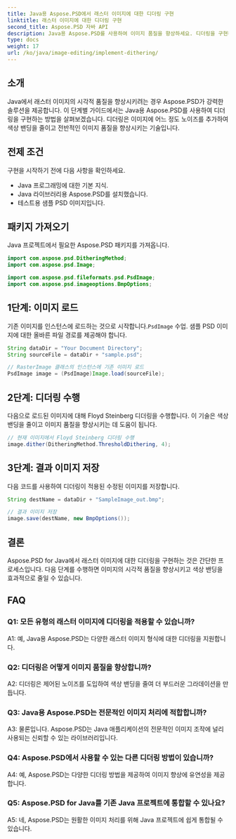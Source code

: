 ```yaml
---
title: Java용 Aspose.PSD에서 래스터 이미지에 대한 디더링 구현
linktitle: 래스터 이미지에 대한 디더링 구현
second_title: Aspose.PSD 자바 API
description: Java용 Aspose.PSD를 사용하여 이미지 품질을 향상하세요. 디더링을 구현하고 컬러 밴딩을 제거하려면 단계별 가이드를 따르세요.
type: docs
weight: 17
url: /ko/java/image-editing/implement-dithering/
---
```

## 소개

Java에서 래스터 이미지의 시각적 품질을 향상시키려는 경우 Aspose.PSD가 강력한 솔루션을 제공합니다. 이 단계별 가이드에서는 Java용 Aspose.PSD를 사용하여 디더링을 구현하는 방법을 살펴보겠습니다. 디더링은 이미지에 어느 정도 노이즈를 추가하여 색상 밴딩을 줄이고 전반적인 이미지 품질을 향상시키는 기술입니다.

## 전제 조건

구현을 시작하기 전에 다음 사항을 확인하세요.

- Java 프로그래밍에 대한 기본 지식.
- Java 라이브러리용 Aspose.PSD를 설치했습니다.
- 테스트용 샘플 PSD 이미지입니다.

## 패키지 가져오기

Java 프로젝트에서 필요한 Aspose.PSD 패키지를 가져옵니다.

```java
import com.aspose.psd.DitheringMethod;
import com.aspose.psd.Image;

import com.aspose.psd.fileformats.psd.PsdImage;
import com.aspose.psd.imageoptions.BmpOptions;
```

## 1단계: 이미지 로드

 기존 이미지를 인스턴스에 로드하는 것으로 시작합니다.`PsdImage` 수업. 샘플 PSD 이미지에 대한 올바른 파일 경로를 제공해야 합니다.

```java
String dataDir = "Your Document Directory";
String sourceFile = dataDir + "sample.psd";

// RasterImage 클래스의 인스턴스에 기존 이미지 로드
PsdImage image = (PsdImage)Image.load(sourceFile);
```

## 2단계: 디더링 수행

다음으로 로드된 이미지에 대해 Floyd Steinberg 디더링을 수행합니다. 이 기술은 색상 밴딩을 줄이고 이미지 품질을 향상시키는 데 도움이 됩니다.

```java
// 현재 이미지에서 Floyd Steinberg 디더링 수행
image.dither(DitheringMethod.ThresholdDithering, 4);
```

## 3단계: 결과 이미지 저장

다음 코드를 사용하여 디더링이 적용된 수정된 이미지를 저장합니다.

```java
String destName = dataDir + "SampleImage_out.bmp";

// 결과 이미지 저장
image.save(destName, new BmpOptions());
```

## 결론

Aspose.PSD for Java에서 래스터 이미지에 대한 디더링을 구현하는 것은 간단한 프로세스입니다. 다음 단계를 수행하면 이미지의 시각적 품질을 향상시키고 색상 밴딩을 효과적으로 줄일 수 있습니다.

## FAQ

### Q1: 모든 유형의 래스터 이미지에 디더링을 적용할 수 있습니까?

A1: 예, Java용 Aspose.PSD는 다양한 래스터 이미지 형식에 대한 디더링을 지원합니다.

### Q2: 디더링은 어떻게 이미지 품질을 향상합니까?

A2: 디더링은 제어된 노이즈를 도입하여 색상 밴딩을 줄여 더 부드러운 그라데이션을 만듭니다.

### Q3: Java용 Aspose.PSD는 전문적인 이미지 처리에 적합합니까?

A3: 물론입니다. Aspose.PSD는 Java 애플리케이션의 전문적인 이미지 조작에 널리 사용되는 신뢰할 수 있는 라이브러리입니다.

### Q4: Aspose.PSD에서 사용할 수 있는 다른 디더링 방법이 있습니까?

A4: 예, Aspose.PSD는 다양한 디더링 방법을 제공하여 이미지 향상에 유연성을 제공합니다.

### Q5: Aspose.PSD for Java를 기존 Java 프로젝트에 통합할 수 있나요?

A5: 네, Aspose.PSD는 원활한 이미지 처리를 위해 Java 프로젝트에 쉽게 통합될 수 있습니다.